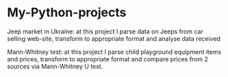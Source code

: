 # My-Python-projects

Jeep market in Ukraine: at this project I parse data on Jeeps from car selling web-site, transform to appropriate format and analyse data received

Mann-Whitney test: at this project I parse child playground equipment items and prices, transform to appropriate format and compare prices from 2 sources via Mann-Whitney U test.
